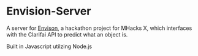 # Envision-Server
A server for [Envison](https://github.com/aashiamehta/Envision), a hackathon project for MHacks X,
which interfaces with the Clarifai API to predict what an
object is.

Built in Javascript utilzing Node.js
